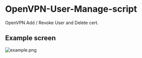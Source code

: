 OpenVPN-User-Manage-script
======================================================================================
OpenVPN Add / Revoke User and Delete cert.

## Example screen
![example.png](https://i.imgur.com/ftbyg1n.png)
